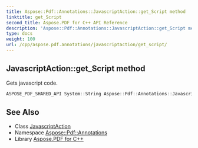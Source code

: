 ```yaml
---
title: Aspose::Pdf::Annotations::JavascriptAction::get_Script method
linktitle: get_Script
second_title: Aspose.PDF for C++ API Reference
description: 'Aspose::Pdf::Annotations::JavascriptAction::get_Script method. Gets javascript code in C++.'
type: docs
weight: 100
url: /cpp/aspose.pdf.annotations/javascriptaction/get_script/
---
```

## JavascriptAction::get_Script method


Gets javascript code.

```cpp
ASPOSE_PDF_SHARED_API System::String Aspose::Pdf::Annotations::JavascriptAction::get_Script()
```

## See Also

* Class [JavascriptAction](../)
* Namespace [Aspose::Pdf::Annotations](../../)
* Library [Aspose.PDF for C++](../../../)
